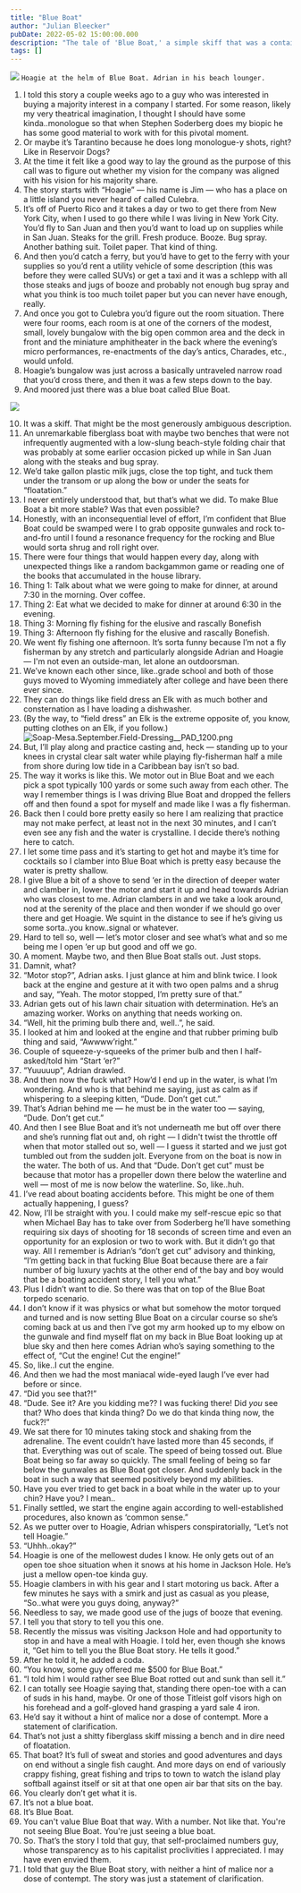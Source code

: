 ```yaml
---
title: "Blue Boat"
author: "Julian Bleecker"
pubDate: 2022-05-02 15:00:00.000
description: "The tale of 'Blue Boat,' a simple skiff that was a container of of adventures and memories, helped me think about the notion of value that has nothing to do with numbers."
tags: []
---
```


![](https://buttondown-attachments.s3.amazonaws.com/images/5dfee867-17a7-4c7d-ae37-81de6d6268d1.png) 
`Hoagie at the helm of Blue Boat. Adrian in his beach lounger.`

1. I told this story a couple weeks ago to a guy who was interested in buying a majority interest in a company I started. For some reason, likely my very theatrical imagination, I thought I should have some kinda..monologue so that when Stephen Soderberg does my biopic he has some good material to work with for this pivotal moment. 
2. Or maybe it’s Tarantino because he does long monologue-y shots, right? Like in Reservoir Dogs?
3. At the time it felt like a good way to lay the ground as the purpose of this call was to figure out whether my vision for the company was aligned with his vision for his majority share.
4. The story starts with “Hoagie” — his name is Jim — who has a place on a little island you never heard of called Culebra.
5. It’s off of Puerto Rico and it takes a day or two to get there from New York City, when I used to go there while I was living in New York City. You’d fly to San Juan and then you’d want to load up on supplies while in San Juan. Steaks for the grill. Fresh produce. Booze. Bug spray. Another bathing suit. Toilet paper. That kind of thing.
6. And then you’d catch a ferry, but you’d have to get to the ferry with your supplies so you’d rent a utility vehicle of some description (this was before they were called SUVs) or get a taxi and it was a schlepp with all those steaks and jugs of booze and probably not enough bug spray and what you think is too much toilet paper but you can never have enough, really.
7. And once you got to Culebra you’d figure out the room situation. There were four rooms, each room is at one of the corners of the modest, small, lovely bungalow with the big open common area and the deck in front and the miniature amphitheater in the back where the evening’s micro performances, re-enactments of the day’s antics, Charades, etc., would unfold.
8. Hoagie’s bungalow was just across a basically untraveled narrow road that you’d cross there, and then it was a few steps down to the bay.
9. And moored just there was a blue boat called Blue Boat.

![](https://buttondown-attachments.s3.amazonaws.com/images/2096e49c-d2ab-4e93-a01c-df09bf2e6d5b.JPG)  
    
10. It was a skiff. That might be the most generously ambiguous description.
11. An unremarkable fiberglass boat with maybe two benches that were not infrequently augmented with a low-slung beach-style folding chair that was probably at some earlier occasion picked up while in San Juan along with the steaks and bug spray.
12. We’d take gallon plastic milk jugs, close the top tight, and tuck them under the transom or up along the bow or under the seats for “floatation.” 
13. I never entirely understood that, but that’s what we did. To make Blue Boat a bit more stable? Was that even possible?
14. Honestly, with an inconsequential level of effort, I’m confident that Blue Boat could be swamped were I to grab opposite gunwales and rock to-and-fro until I found a resonance frequency for the rocking and Blue would sorta shrug and roll right over.
15. There were four things that would happen every day, along with unexpected things like a random backgammon game or reading one of the books that accumulated in the house library.
16. Thing 1: Talk about what we were going to make for dinner, at around 7:30 in the morning. Over coffee.
17. Thing 2: Eat what we decided to make for dinner at around 6:30 in the evening.
18. Thing 3: Morning fly fishing for the elusive and rascally Bonefish
19. Thing 3: Afternoon fly fishing for the elusive and rascally Bonefish.
20. We went fly fishing one afternoon. It’s sorta funny because I’m not a fly fisherman by any stretch and particularly alongside Adrian and Hoagie — I'm not even an outside-man, let alone an outdoorsman.
21. We’ve known each other since, like..grade school and both of those guys moved to Wyoming immediately after college and have been there ever since.
22. They can do things like field dress an Elk with as much bother and consternation as I have loading a dishwasher.
23. (By the way, to “field dress” an Elk is the extreme opposite of, you know, putting clothes on an Elk, if you follow.)
 ![Soap-Mesa.September.Field-Dressing__PAD_1200.png](https://buttondown-attachments.s3.amazonaws.com/images/af31cdf4-b845-45ba-8379-b86106708df8.png)  
24. But, I’ll play along and practice casting and, heck — standing up to your knees in crystal clear salt water while playing fly-fisherman half a mile from shore during low tide in a Caribbean bay isn’t so bad. 
25. The way it works is like this. We motor out in Blue Boat and we each pick a spot typically 100 yards or some such away from each other. The way I remember things is I was driving Blue Boat and dropped the fellers off and then found a spot for myself and made like I was a fly fisherman.
26. Back then I could bore pretty easily so here I am realizing that practice may not make perfect, at least not in the next 30 minutes, and I can’t even see any fish and the water is crystalline. I decide there’s nothing here to catch.
27. I let some time pass and it’s starting to get hot and maybe it’s time for cocktails so I clamber into Blue Boat which is pretty easy because the water is pretty shallow.
28. I give Blue a bit of a shove to send ‘er in the direction of deeper water and clamber in, lower the motor and start it up and head towards Adrian who was closest to me. Adrian clambers in and we take a look around, nod at the serenity of the place and then wonder if we should go over there and get Hoagie. We squint in the distance to see if he’s giving us some sorta..you know..signal or whatever.
29. Hard to tell so, well — let’s motor closer and see what’s what and so me being me I open ‘er up but good and off we go.
30. A moment. Maybe two, and then Blue Boat stalls out. Just stops. 
31. Damnit, what? 
32. “Motor stop?”, Adrian asks. I just glance at him and blink twice. I look back at the engine and gesture at it with two open palms and a shrug and say, “Yeah. The motor stopped, I’m pretty sure of that.”
33. Adrian gets out of his lawn chair situation with determination. He’s an amazing worker. Works on anything that needs working on.
34. “Well, hit the priming bulb there and, well..”, he said.
35. I looked at him and looked at the engine and that rubber priming bulb thing and said, “Awwww’right.” 
36. Couple of squeeze-y-squeeks of the primer bulb and then I half-asked/told him “Start ‘er?”
37. “Yuuuuup", Adrian drawled.
38. And then now the fuck what? How’d I end up in the water, is what I’m wondering. And who is that behind me saying, just as calm as if whispering to a sleeping kitten, “Dude. Don’t get cut.”
39. That’s Adrian behind me — he must be in the water too — saying, “Dude. Don’t get cut.”
40. And then I see Blue Boat and it’s not underneath me but off over there and she’s running flat out and, oh right — I didn't twist the throttle off when that motor stalled out so, well — I guess it started and we just got tumbled out from the sudden jolt. Everyone from on the boat is now in the water. The both of us. And that “Dude. Don’t get cut” must be because that motor has a propeller down there below the waterline and well — most of me is now below the waterline. So, like..huh.
41. I’ve read about boating accidents before. This might be one of them actually happening, I guess?
42. Now, I’ll be straight with you. I could make my self-rescue epic so that when Michael Bay has to take over from Soderberg he’ll have something requiring six days of shooting for 18 seconds of screen time and even an opportunity for an explosion or two to work with. But it didn’t go that way. All I remember is Adrian’s “don’t get cut” advisory and thinking, “I’m getting back in that fucking Blue Boat because there are a fair number of big luxury yachts at the other end of the bay and boy would that be a boating accident story, I tell you what.” 
43. Plus I didn’t want to die. So there was that on top of the Blue Boat torpedo scenario.
44. I don’t know if it was physics or what but somehow the motor torqued and turned and is now setting Blue Boat on a circular course so she’s coming back at us and then I’ve got my arm hooked up to my elbow on the gunwale and find myself flat on my back in Blue Boat looking up at blue sky and then here comes Adrian who’s saying something to the effect of, “Cut the engine! Cut the engine!”
45. So, like..I cut the engine.
46. And then we had the most maniacal wide-eyed laugh I’ve ever had before or since.
47. “Did you see that?!”
48. “Dude. See it? Are you kidding me?? I was fucking there! Did *you* see that? Who does that kinda thing? Do we do that kinda thing now, the fuck?!”
49. We sat there for 10 minutes taking stock and shaking from the adrenaline. The event couldn’t have lasted more than 45 seconds, if that. Everything was out of scale. The speed of being tossed out. Blue Boat being so far away so quickly. The small feeling of being so far below the gunwales as Blue Boat got closer. And suddenly back in the boat in such a way that seemed positively beyond my abilities.
50. Have you ever tried to get back in a boat while in the water up to your chin? Have you? I mean..
51. Finally settled, we start the engine again according to well-established procedures, also known as ‘common sense.”
52. As we putter over to Hoagie, Adrian whispers conspiratorially, “Let’s not tell Hoagie.”
53. “Uhhh..okay?”
54. Hoagie is one of the mellowest dudes I know. He only gets out of an open toe shoe situation when it snows at his home in Jackson Hole. He’s just a mellow open-toe kinda guy.
55. Hoagie clambers in with his gear and I start motoring us back. After a few minutes he says with a smirk and just as casual as you please, “So..what were you guys doing, anyway?”
56. Needless to say, we made good use of the jugs of booze that evening.
57. I tell you that story to tell you this one.
58. Recently the missus was visiting Jackson Hole and had opportunity to stop in and have a meal with Hoagie. I told her, even though she knows it, “Get him to tell you the Blue Boat story. He tells it good.”
59. After he told it, he added a coda.
60. “You know, some guy offered me $500 for Blue Boat.”
61. “I told him I would rather see Blue Boat rotted out and sunk than sell it.”
62. I can totally see Hoagie saying that, standing there open-toe with a can of suds in his hand, maybe. Or one of those Titleist golf visors high on his forehead and a golf-gloved hand grasping a yard sale 4 iron. 
63. He’d say it without a hint of malice nor a dose of contempt. More a statement of clarification.
64. That’s not just a shitty fiberglass skiff missing a bench and in dire need of floatation.
64. That boat? It’s full of sweat and stories and good adventures and days on end without a single fish caught. And more days on end of variously crappy fishing, great fishing and trips to town to watch the island play softball against itself or sit at that one open air bar that sits on the bay.
65. You clearly don’t get what it is. 
66. It’s not a blue boat.
67. It’s Blue Boat.
68. You can't value Blue Boat that way. With a number. Not like that. You're not seeing Blue Boat. You're just seeing a blue boat.
68. So. That’s the story I told that guy, that self-proclaimed numbers guy, whose transparency as to his capitalist proclivities I appreciated. I may have even envied them.
70. I told that guy the Blue Boat story, with neither a hint of malice nor a dose of contempt. The story was just a statement of clarification.